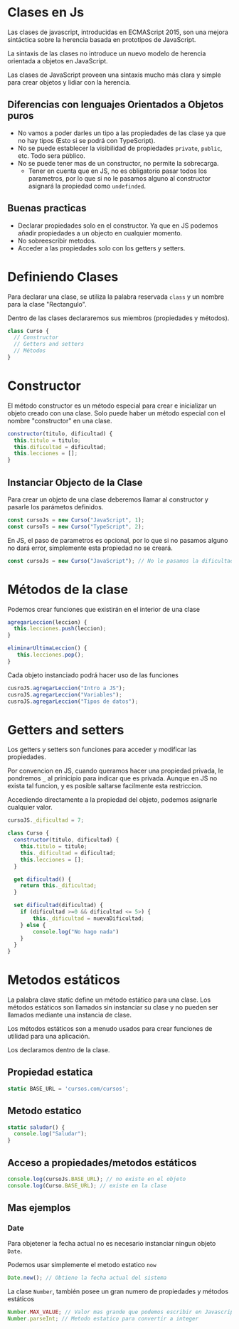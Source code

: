 # Clases en Js

Las clases de javascript, introducidas en ECMAScript 2015, son una mejora sintáctica sobre la herencia basada en prototipos de JavaScript.

La sintaxis de las clases no introduce un nuevo modelo de herencia orientada a objetos en JavaScript.

Las clases de JavaScript proveen una sintaxis mucho más clara y simple para crear objetos y lidiar con la herencia.

## Diferencias con lenguajes Orientados a Objetos puros

- No vamos a poder darles un tipo a las propiedades de las clase ya que no hay tipos (Esto si se podrá con TypeScript).
- No se puede establecer la visibilidad de propiedades `private`, `public`, etc. Todo sera público.
- No se puede tener mas de un constructor, no permite la sobrecarga.
  - Tener en cuenta que en JS, no es obligatorio pasar todos los parametros, por lo que si no le pasamos alguno al constructor asignará la propiedad como `undefinded`.

## Buenas practicas

- Declarar propiedades solo en el constructor. Ya que en JS podemos añadir propiedades a un objecto en cualquier momento.
- No sobreescribir metodos.
- Acceder a las propiedades solo con los getters y setters.

# Definiendo Clases

Para declarar una clase, se utiliza la palabra reservada `class` y un nombre para la clase "Rectangulo".

Dentro de las clases declararemos sus miembros (propiedades y métodos).

```js
class Curso {
  // Constructor
  // Getters and setters
  // Métodos
}
```

# Constructor

El método constructor es un método especial para crear e inicializar un objeto creado con una clase. Solo puede haber un método especial con el nombre "constructor" en una clase.

```js
constructor(titulo, dificultad) {
  this.titulo = titulo;
  this.dificultad = dificultad;
  this.lecciones = [];
}
```

## Instanciar Objecto de la Clase

Para crear un objeto de una clase deberemos llamar al constructor y pasarle los parámetos definidos.

```js
const cursoJs = new Curso("JavaScript", 1);
const cursoTs = new Curso("TypeScript", 2);
```

En JS, el paso de parametros es opcional, por lo que si no pasamos alguno no dará error, simplemente esta propiedad no se creará.

```js
const cursoJs = new Curso("JavaScript"); // No le pasamos la dificultad -> OUTPUT: { titulo: "JavaScript", dificultad: undefined, lecciones: [] }
```

# Métodos de la clase

Podemos crear funciones que existirán en el interior de una clase

```js
agregarLeccion(leccion) {
  this.lecciones.push(leccion);
}

eliminarUltimaLeccion() {
   this.lecciones.pop();
}
```

Cada objeto instanciado podrá hacer uso de las funciones

```js
cusroJS.agregarLeccion("Intro a JS");
cusroJS.agregarLeccion("Variables");
cusroJS.agregarLeccion("Tipos de datos");
```

# Getters and setters

Los getters y setters son funciones para acceder y modificar las propiedades.

Por convencion en JS, cuando queramos hacer una propiedad privada, le pondremos `_` al prinicipio para indicar que es privada. Aunque en JS no exista tal funcion, y es posible saltarse facilmente esta restriccion.

Accediendo directamente a la propiedad del objeto, podemos asignarle cualquier valor.

```js
cursoJS._dificultad = 7;
```

```js
class Curso {
  constructor(titulo, dificultad) {
    this.titulo = titulo;
    this._dificultad = dificultad;
    this.lecciones = [];
  }

  get dificultad() {
    return this._dificultad;
  }

  set dificultad(dificultad) {
    if (dificultad >=0 && dificultad <= 5>) {
        this._dificultad = nuevaDificultad;
    } else {
        console.log("No hago nada")
    }
  }
}
```

# Metodos estáticos

La palabra clave static define un método estático para una clase. Los métodos estáticos son llamados sin instanciar su clase y no pueden ser llamados mediante una instancia de clase.

Los métodos estáticos son a menudo usados para crear funciones de utilidad para una aplicación.

Los declaramos dentro de la clase.

## Propiedad estatica

```js
static BASE_URL = 'cursos.com/cursos';
```

## Metodo estatico

```js
static saludar() {
  console.log("Saludar");
}
```

## Acceso a propiedades/metodos estáticos

```js
console.log(cursoJs.BASE_URL); // no existe en el objeto
console.log(Curso.BASE_URL); // existe en la clase
```

## Mas ejemplos

### Date

Para objetener la fecha actual no es necesario instanciar ningun objeto `Date`.

Podemos usar simplemente el metodo estatico `now`

```js
Date.now(); // Obtiene la fecha actual del sistema
```

La clase `Number`, también posee un gran numero de propiedades y métodos estáticos

```js
Number.MAX_VALUE; // Valor mas grande que podemos escribir en Javascript
Number.parseInt; // Metodo estatico para convertir a integer
```

